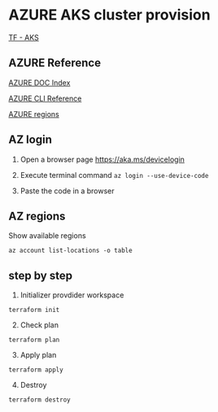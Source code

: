 # AZURE AKS cluster provision

[TF - AKS](https://learn.hashicorp.com/tutorials/terraform/aks?in=terraform/azure)

## AZURE Reference

[AZURE DOC Index](https://docs.microsoft.com/en-us/azure/?product=popular)

[AZURE CLI Reference](https://docs.microsoft.com/es-es/cli/azure/install-azure-cli)

[AZURE regions](https://docs.microsoft.com/en-us/azure/availability-zones/az-overview)

## AZ login

1. Open a browser page <https://aka.ms/devicelogin>

2. Execute terminal command `az login --use-device-code`

3. Paste the code in a browser

## AZ regions

Show available regions

`az account list-locations -o table`

## step by step

1. Initializer provdider workspace

`terraform init`

2. Check plan

`terraform plan`

3. Apply plan

`terraform apply`

4. Destroy

`terraform destroy`